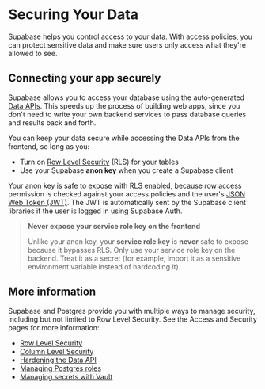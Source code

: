# Securing Your Data

Supabase helps you control access to your data. With access policies, you can protect sensitive data and make sure users only access what they're allowed to see.

## Connecting your app securely

Supabase allows you to access your database using the auto-generated [Data APIs](https://supabase.com/docs/guides/database/connecting-to-postgres#data-apis). This speeds up the process of building web apps, since you don't need to write your own backend services to pass database queries and results back and forth.

You can keep your data secure while accessing the Data APIs from the frontend, so long as you:

- Turn on [Row Level Security](https://supabase.com/docs/guides/database/postgres/row-level-security) (RLS) for your tables
- Use your Supabase **anon key** when you create a Supabase client

Your anon key is safe to expose with RLS enabled, because row access permission is checked against your access policies and the user's [JSON Web Token (JWT)](https://supabase.com/docs/learn/auth-deep-dive/auth-deep-dive-jwts). The JWT is automatically sent by the Supabase client libraries if the user is logged in using Supabase Auth.

> **Never expose your service role key on the frontend**
>
> Unlike your anon key, your **service role key** is **never** safe to expose because it bypasses RLS. Only use your service role key on the backend. Treat it as a secret (for example, import it as a sensitive environment variable instead of hardcoding it).

## More information

Supabase and Postgres provide you with multiple ways to manage security, including but not limited to Row Level Security. See the Access and Security pages for more information:

- [Row Level Security](https://supabase.com/docs/guides/database/postgres/row-level-security)
- [Column Level Security](https://supabase.com/docs/guides/database/postgres/column-level-security)
- [Hardening the Data API](https://supabase.com/docs/guides/database/hardening-data-api)
- [Managing Postgres roles](https://supabase.com/docs/guides/database/postgres/roles)
- [Managing secrets with Vault](https://supabase.com/docs/guides/database/vault)
